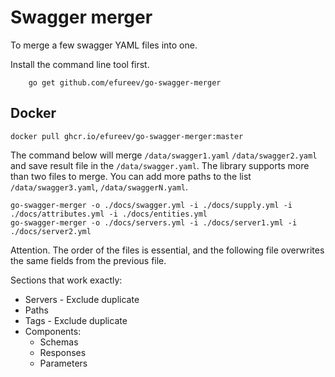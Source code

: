 # Swagger merger

To merge a few swagger YAML files into one.

Install the command line tool first.

```shell
	go get github.com/efureev/go-swagger-merger
```

## Docker

```shell
docker pull ghcr.io/efureev/go-swagger-merger:master
```

The command below will merge `/data/swagger1.yaml` `/data/swagger2.yaml` and save result file in
the `/data/swagger.yaml`. The library supports more than two files to merge. You can add more paths to the
list `/data/swagger3.yaml`, `/data/swaggerN.yaml`.

```shell
go-swagger-merger -o ./docs/swagger.yml -i ./docs/supply.yml -i ./docs/attributes.yml -i ./docs/entities.yml
go-swagger-merger -o ./docs/servers.yml -i ./docs/server1.yml -i ./docs/server2.yml

```

Attention. The order of the files is essential, and the following file overwrites the same fields from the previous
file.

Sections that work exactly:

- Servers - Exclude duplicate
- Paths
- Tags - Exclude duplicate
- Components:
    - Schemas
    - Responses
    - Parameters
